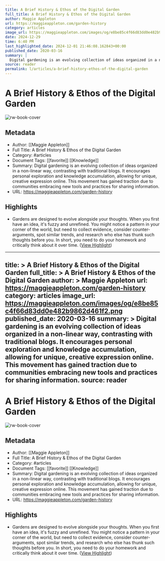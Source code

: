 ```yaml
---
title: A Brief History & Ethos of the Digital Garden
full_title: A Brief History & Ethos of the Digital Garden
author: Maggie Appleton
url: https://maggieappleton.com/garden-history
category: articles
image_url: https://maggieappleton.com/images/og/e8be85c4f66d83dd0e482b9862d461f2.png
date: 2024-12-29
time: 6:40 PM
last_highlighted_date: 2024-12-01 21:46:08.162843+00:00
published_date: 2020-03-16
summary: |
  Digital gardening is an evolving collection of ideas organized in a non-linear way, contrasting with traditional blogs. It encourages personal exploration and knowledge accumulation, allowing for unique, creative expression online. This movement has gained traction due to communities embracing new tools and practices for sharing information.
source: reader
permalink: l/articles/a-brief-history-ethos-of-the-digital-garden
---
```

# A Brief History & Ethos of the Digital Garden

![rw-book-cover](https://maggieappleton.com/images/og/e8be85c4f66d83dd0e482b9862d461f2.png)

## Metadata
- Author: [[Maggie Appleton]]
- Full Title: A Brief History & Ethos of the Digital Garden
- Category: #articles
- Document Tags: [[favorite]] [[Knowledge]] 
- Summary: Digital gardening is an evolving collection of ideas organized in a non-linear way, contrasting with traditional blogs. It encourages personal exploration and knowledge accumulation, allowing for unique, creative expression online. This movement has gained traction due to communities embracing new tools and practices for sharing information.
- URL: https://maggieappleton.com/garden-history

## Highlights
- [](https://maggieappleton.com/garden-history/#footnote-7)Gardens are designed to evolve alongside your thoughts. When you first have an idea, it's fuzzy and unrefined. You might notice a pattern in your corner of the world, but need to collect evidence, consider counter-arguments, spot similar trends, and research who else has thunk such thoughts before you. In short, you need to do your homework and critically think about it over time. ([View Highlight](https://read.readwise.io/read/01je2308ytdfqt010nq7t53d6m))


---
title: >
  A Brief History & Ethos of the Digital Garden
full_title: >
  A Brief History & Ethos of the Digital Garden
author: >
  Maggie Appleton
url: https://maggieappleton.com/garden-history
category: articles
image_url: https://maggieappleton.com/images/og/e8be85c4f66d83dd0e482b9862d461f2.png
published_date: 2020-03-16
summary: >
  Digital gardening is an evolving collection of ideas organized in a non-linear way, contrasting with traditional blogs. It encourages personal exploration and knowledge accumulation, allowing for unique, creative expression online. This movement has gained traction due to communities embracing new tools and practices for sharing information.
source: reader
---
# A Brief History & Ethos of the Digital Garden

![rw-book-cover](https://maggieappleton.com/images/og/e8be85c4f66d83dd0e482b9862d461f2.png)

## Metadata
- Author: [[Maggie Appleton]]
- Full Title: A Brief History & Ethos of the Digital Garden
- Category: #articles
- Document Tags: [[favorite]] [[Knowledge]] 
- Summary: Digital gardening is an evolving collection of ideas organized in a non-linear way, contrasting with traditional blogs. It encourages personal exploration and knowledge accumulation, allowing for unique, creative expression online. This movement has gained traction due to communities embracing new tools and practices for sharing information.
- URL: https://maggieappleton.com/garden-history

## Highlights
- [](https://maggieappleton.com/garden-history/#footnote-7)Gardens are designed to evolve alongside your thoughts. When you first have an idea, it's fuzzy and unrefined. You might notice a pattern in your corner of the world, but need to collect evidence, consider counter-arguments, spot similar trends, and research who else has thunk such thoughts before you. In short, you need to do your homework and critically think about it over time. ([View Highlight](https://read.readwise.io/read/01je2308ytdfqt010nq7t53d6m))


